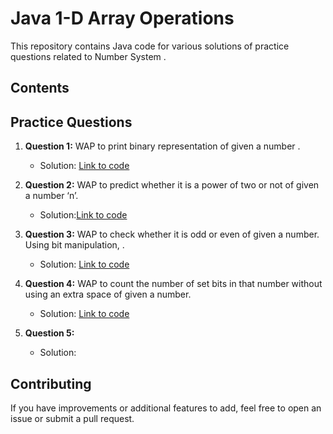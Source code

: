 # Java 1-D Array Operations

This repository contains Java code for various solutions of practice questions related to Number System .

## Contents

## Practice Questions

1. **Question 1:** WAP to print binary representation of given a number .
   - Solution: [Link to code](https://github.com/adityaprajapati10/DSA-Java/blob/main/Number%20System/Ques01.java)

2. **Question 2:** WAP to predict whether it is a power of two or not of given a number ‘n’. 
   - Solution:[Link to code](https://github.com/adityaprajapati10/DSA-Java/blob/main/Number%20System/Ques02.java)

3. **Question 3:** WAP to check whether it is odd or even of given a number. Using bit manipulation, .
   - Solution: [Link to code](https://github.com/adityaprajapati10/DSA-Java/blob/main/Number%20System/Ques03Optimize.java)

4. **Question 4:** WAP to count the number of set bits in that number without using an extra space of given a number.
   - Solution: [Link to code](https://github.com/adityaprajapati10/DSA-Java/blob/main/Number%20System/Ques04.java)

5. **Question 5:** 
   - Solution: 

## Contributing

If you have improvements or additional features to add, feel free to open an issue or submit a pull request.

